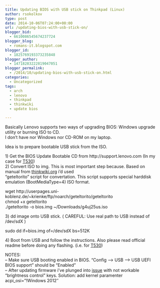 ```yaml
---
title: Updating BIOS with USB stick on Thinkpad (Linux)
author: rsokolkov
type: post
date: 2014-10-06T07:24:00+00:00
url: /updating-bios-with-usb-stick-on/
blogger_bid:
  - 6610086545674237724
blogger_blog:
  - romans-it.blogspot.com
blogger_id:
  - 1825769193373235848
blogger_author:
  - 14718283222819047051
blogger_permalink:
  - /2014/10/updating-bios-with-usb-stick-on.html
categories:
  - Uncategorized
tags:
  - arch
  - lenovo
  - thinkpad
  - thinkwiki
  - update bios

---
```

<div dir="ltr" style="text-align: left;" trbidi="on">
  Basically Lenovo supports two ways of upgrading BIOS: Windows upgrade utility or burning ISO to CD.<br /> I don&#8217;t have nor Windows nor CD-ROM on my laptop.</p> 
  
  <p>
    Idea is to prepare bootable USB stick from the ISO.
  </p>
  
  <p>
    1) Get the BIOS Update Bootable CD from http://support.lenovo.com (In my case for <a href="http://support.lenovo.com/us/en/products/laptops-and-netbooks/thinkpad-t-series-laptops/thinkpad-t530//downloads/DS029249">T530</a>)<br /> 2) Convert ISO to img. This is most important step because. Based on manual from <a href="http://thinkwiki.org/wiki/BIOS_update_without_optical_disk">thinkwiki.org</a>&nbsp;i&#8217;d used<br /> &#8220;geteltorito&#8221; script for convertation. This script supports special&nbsp;harddisk emulation (BootMediaType=4) ISO format.
  </p>
  
  <p>
    wget&nbsp;http://userpages.uni-koblenz.de/~krienke/ftp/noarch/geteltorito/geteltorito<br /> chmod +x geteltorito<br /> ./geteltorito -o bios.img ~/Downloads/g4uj25us.iso
  </p>
  
  <p>
    3) dd image onto USB stick. ( CAREFUL: Use real path to USB instead of /dev/sdX )
  </p>
  
  <p>
    sudo dd if=bios.img of=/dev/sdX bs=512K
  </p>
  
  <p>
    4) Boot from USB and follow the instructions. Also please read official readme before doing any flashing. (i.e. for <a href="http://download.lenovo.com/ibmdl/pub/pc/pccbbs/mobiles/g4uj25uc.txt">T530</a>)
  </p>
  
  <p>
    NOTES:<br /> &#8211; Make sure USB booting enabled in BIOS. &#8220;Config &#8211;> USB &#8211;> USB UEFI BIOS support&#8221; should be &#8220;Enabled&#8221;<br /> &#8211; After updating firmware i&#8217;ve plunged into <a href="https://bugzilla.kernel.org/show_bug.cgi?id=51231">issue</a> with not workable &#8220;brightness control&#8221; keys. Solution: add kernel paramenter acpi_osi=&#8221;!Windows 2012&#8243;</div>